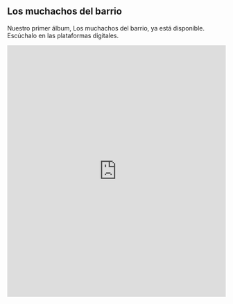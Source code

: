 ## Los muchachos del barrio

Nuestro primer álbum, Los muchachos del barrio, ya está disponible. Escúchalo en las plataformas digitales.

<iframe src="https://open.spotify.com/embed/album/6ZLBxFv1eFc6oN90yeNK7P" width="100%" height="580" frameborder="0" allowtransparency="true" allow="encrypted-media"></iframe>
